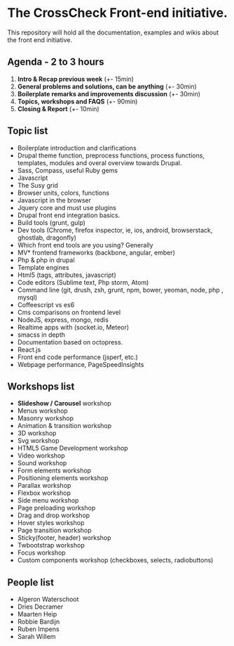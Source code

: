 The CrossCheck Front-end initiative.
====================

This repository will hold all the documentation, examples and wikis about the front end initiative.

## Agenda - 2 to 3 hours

1. **Intro & Recap previous week** (+- 15min)
2. **General problems and solutions, can be anything** (+- 30min)
3. **Boilerplate remarks and improvements discussion** (+- 30min)
4. **Topics, workshops and FAQS** (+- 90min)
5. **Closing & Report** (+- 10min)


## Topic list

* Boilerplate introduction and clarifications
* Drupal theme function, preprocess functions, process functions, templates, modules and overal overview towards Drupal.
* Sass, Compass, useful Ruby gems
* Javascript
* The Susy grid
* Browser units, colors, functions
* Javascript in the browser
* Jquery core and must use plugins
* Drupal front end integration basics.
* Build tools (grunt, gulp)
* Dev tools (Chrome, firefox inspector, ie, ios, android, browserstack, ghostlab, dragonfly)
* Which front end tools are you using? Generally
* MV* frontend frameworks (backbone, angular, ember)
* Php & php in drupal
* Template engines
* Html5 (tags, attributes, javascript)
* Code editors (Sublime text, Php storm, Atom)
* Command line (git, drush, zsh, grunt, npm, bower, yeoman, node, php , mysql)
* Coffeescript vs es6
* Cms comparisons on frontend level
* NodeJS, express, mongo, redis
* Realtime apps with (socket.io, Meteor)
* smacss in depth
* Documentation based on octopress.
* React.js
* Front end code performance (jsperf, etc.)
* Webpage performance, PageSpeedInsights

## Workshops list

* **Slideshow / Carousel** workshop
* Menus workshop
* Masonry workshop
* Animation & transition workshop
* 3D workshop
* Svg workshop
* HTML5 Game Development workshop
* Video workshop
* Sound workshop
* Form elements workshop
* Positioning elements workshop
* Parallax workshop
* Flexbox workshop
* Side menu workshop
* Page preloading workshop
* Drag and drop workshop
* Hover styles workshop
* Page transition workshop
* Sticky(footer, header) workshop
* Twbootstrap workshop
* Focus workshop
* Custom components workshop (checkboxes, selects, radiobuttons)

## People list

* Algeron Waterschoot
* Dries Decramer
* Maarten Heip
* Robbie Bardijn
* Ruben Impens
* Sarah Willem
